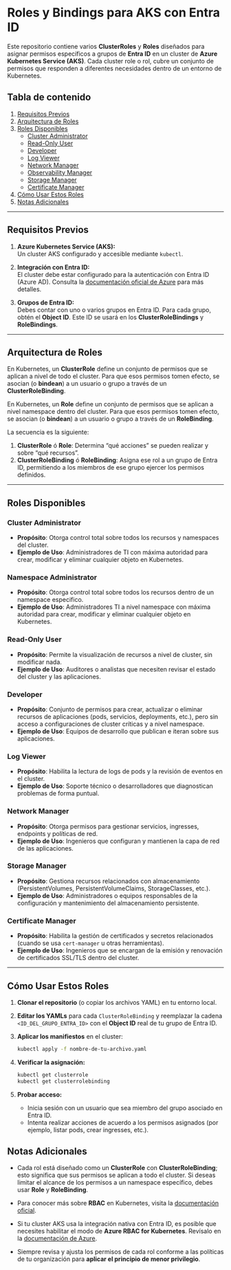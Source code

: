 # Roles y Bindings para AKS con Entra ID

Este repositorio contiene varios **ClusterRoles** y **Roles** diseñados para asignar permisos específicos a grupos de **Entra ID** en un cluster de **Azure Kubernetes Service (AKS)**. Cada cluster role o rol, cubre un conjunto de permisos que responden a diferentes necesidades dentro de un entorno de Kubernetes.

## Tabla de contenido

1. [Requisitos Previos](#requisitos-previos)  
2. [Arquitectura de Roles](#arquitectura-de-roles)  
3. [Roles Disponibles](#roles-disponibles)  
   - [Cluster Administrator](#cluster-administrator)  
   - [Read-Only User](#read-only-user)  
   - [Developer](#developer)  
   - [Log Viewer](#log-viewer)  
   - [Network Manager](#network-manager)  
   - [Observability Manager](#observability-manager)  
   - [Storage Manager](#storage-manager)  
   - [Certificate Manager](#certificate-manager)  
4. [Cómo Usar Estos Roles](#cómo-usar-estos-roles)  
5. [Notas Adicionales](#notas-adicionales)

---

## Requisitos Previos

1. **Azure Kubernetes Service (AKS):**  
   Un cluster AKS configurado y accesible mediante `kubectl`.

2. **Integración con Entra ID:**  
   El cluster debe estar configurado para la autenticación con Entra ID (Azure AD). Consulta la [documentación oficial de Azure](https://learn.microsoft.com/azure/aks/) para más detalles.

3. **Grupos de Entra ID:**  
   Debes contar con uno o varios grupos en Entra ID. Para cada grupo, obtén el **Object ID**. Este ID se usará en los **ClusterRoleBindings** y **RoleBindings**.

---

## Arquitectura de Roles

En Kubernetes, un **ClusterRole** define un conjunto de permisos que se aplican a nivel de todo el cluster. Para que esos permisos tomen efecto, se asocian (o **bindean**) a un usuario o grupo a través de un **ClusterRoleBinding**.


En Kubernetes, un **Role** define un conjunto de permisos que se aplican a nivel namespace dentro del cluster. Para que esos permisos tomen efecto, se asocian (o **bindean**) a un usuario o grupo a través de un **RoleBinding**.

La secuencia es la siguiente:

1. **ClusterRole** ó **Role**: Determina “qué acciones” se pueden realizar y sobre “qué recursos”.
2. **ClusterRoleBinding** ó **RoleBinding**: Asigna ese rol a un grupo de Entra ID, permitiendo a los miembros de ese grupo ejercer los permisos definidos.

---

## Roles Disponibles

### Cluster Administrator
- **Propósito**: Otorga control total sobre todos los recursos y namespaces del cluster.  
- **Ejemplo de Uso**: Administradores de TI con máxima autoridad para crear, modificar y eliminar cualquier objeto en Kubernetes.

### Namespace Administrator
- **Propósito**: Otorga control total sobre todos los recursos dentro de un namespace especifico.  
- **Ejemplo de Uso**: Administradores TI a nivel namespace con máxima autoridad para crear, modificar y eliminar cualquier objeto en Kubernetes.

### Read-Only User
- **Propósito**: Permite la visualización de recursos a nivel de cluster, sin modificar nada.  
- **Ejemplo de Uso**: Auditores o analistas que necesiten revisar el estado del cluster y las aplicaciones.

### Developer
- **Propósito**: Conjunto de permisos para crear, actualizar o eliminar recursos de aplicaciones (pods, servicios, deployments, etc.), pero sin acceso a configuraciones de cluster críticas y a nivel namespace.  
- **Ejemplo de Uso**: Equipos de desarrollo que publican e iteran sobre sus aplicaciones.

### Log Viewer
- **Propósito**: Habilita la lectura de logs de pods y la revisión de eventos en el cluster.  
- **Ejemplo de Uso**: Soporte técnico o desarrolladores que diagnostican problemas de forma puntual.

### Network Manager
- **Propósito**: Otorga permisos para gestionar servicios, ingresses, endpoints y políticas de red.  
- **Ejemplo de Uso**: Ingenieros que configuran y mantienen la capa de red de las aplicaciones.

### Storage Manager
- **Propósito**: Gestiona recursos relacionados con almacenamiento (PersistentVolumes, PersistentVolumeClaims, StorageClasses, etc.).  
- **Ejemplo de Uso**: Administradores o equipos responsables de la configuración y mantenimiento del almacenamiento persistente.

### Certificate Manager
- **Propósito**: Habilita la gestión de certificados y secretos relacionados (cuando se usa `cert-manager` u otras herramientas).  
- **Ejemplo de Uso**: Ingenieros que se encargan de la emisión y renovación de certificados SSL/TLS dentro del cluster.

---

## Cómo Usar Estos Roles

1. **Clonar el repositorio** (o copiar los archivos YAML) en tu entorno local.  
2. **Editar los YAMLs** para cada `ClusterRoleBinding` y reemplazar la cadena `<ID_DEL_GRUPO_ENTRA_ID>` con el **Object ID** real de tu grupo de Entra ID.
3. **Aplicar los manifiestos** en el cluster:
   ```bash
   kubectl apply -f nombre-de-tu-archivo.yaml
4. **Verificar la asignación:**
   ```bash
   kubectl get clusterrole
   kubectl get clusterrolebinding

5. **Probar acceso:**

   - Inicia sesión con un usuario que sea miembro del grupo asociado en Entra ID.
   - Intenta realizar acciones de acuerdo a los permisos asignados (por ejemplo, listar pods, crear ingresses, etc.).


## Notas Adicionales

- Cada rol está diseñado como un **ClusterRole** con **ClusterRoleBinding**; esto significa que sus permisos se aplican a todo el cluster. Si deseas limitar el alcance de los permisos a un namespace específico, debes usar **Role** y **RoleBinding**.
  
- Para conocer más sobre **RBAC** en Kubernetes, visita la [documentación oficial](https://kubernetes.io/docs/reference/access-authn-authz/rbac/).

- Si tu cluster AKS usa la integración nativa con Entra ID, es posible que necesites habilitar el modo de **Azure RBAC for Kubernetes**. Revísalo en la [documentación de Azure](https://learn.microsoft.com/azure/aks/manage-azure-rbac).

- Siempre revisa y ajusta los permisos de cada rol conforme a las políticas de tu organización para **aplicar el principio de menor privilegio**.



